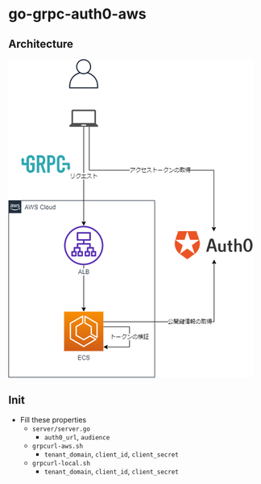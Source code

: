 # go-grpc-auth0-aws

## Architecture

![](./pics/go-grpc-auth0.png)

## Init

- Fill these properties
  - `server/server.go`
    - `auth0_url`, `audience`
  - `grpcurl-aws.sh`
    - `tenant_domain`, `client_id`, `client_secret`
  - `grpcurl-local.sh`
    - `tenant_domain`, `client_id`, `client_secret`
